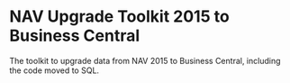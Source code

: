 # NAV Upgrade Toolkit 2015 to Business Central

The toolkit to upgrade data from NAV 2015 to Business Central, including the code moved to SQL.